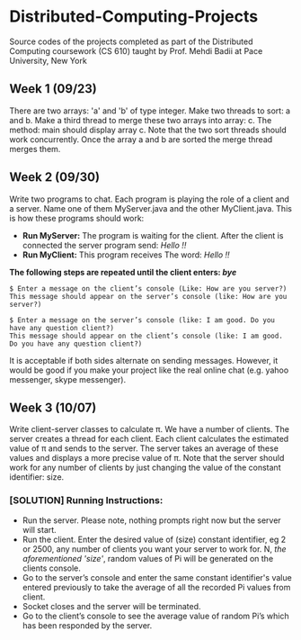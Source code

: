 # Distributed-Computing-Projects
Source codes of the projects completed as part of the Distributed Computing coursework (CS 610) taught by Prof. Mehdi Badii at Pace University, New York

## Week 1 (09/23)
There are two arrays: 'a' and 'b' of type integer. Make two threads to sort: a and b. Make a third thread to merge these two arrays into array: c. The method: main should display array c. Note that the two sort threads should work concurrently. Once the array a and b are sorted the merge thread merges them.

## Week 2 (09/30)
Write two programs to chat. Each program is playing the role of a client and a server. Name one of them MyServer.java and the other MyClient.java. This is how these programs should work:
* **Run MyServer:** The program is waiting for the client. After the client is connected the server program send: *Hello !!*
* **Run MyClient:** This program receives The word: *Hello !!*  

**The following steps are repeated until the client enters: *bye***
```
$ Enter a message on the client’s console (Like: How are you server?) 
This message should appear on the server’s console (like: How are you server?)

$ Enter a message on the server’s console (like: I am good. Do you have any question client?) 
This message should appear on the client’s console (like: I am good. Do you have any question client?)
```
It is acceptable if both sides alternate on sending messages. However, it would be good if you make your project like the real online chat (e.g. yahoo messenger, skype messenger).

## Week 3 (10/07)
Write client-server classes to calculate π. We have a number of clients. The server creates a thread for each client. Each client calculates the estimated value of π and sends to the server. The server takes an average of these values and displays a more precise value of π. Note that the server should work for any number of clients by just changing the value of the constant identifier: size.

### [SOLUTION] Running Instructions: 

* Run the server. Please note, nothing prompts right now but the server will start.
* Run the client. Enter the desired value of (size) constant identifier, eg 2 or 2500, any number of clients you want your server to work for. N, *the aforementioned 'size'*, random values of Pi will be generated on the clients console.
* Go to the server’s console and enter the same constant identifier's value entered previously to take the average of all the recorded Pi values from client.
* Socket closes and the server will be terminated.
* Go to the client’s console to see the average value of random Pi’s which has been responded by the server.
